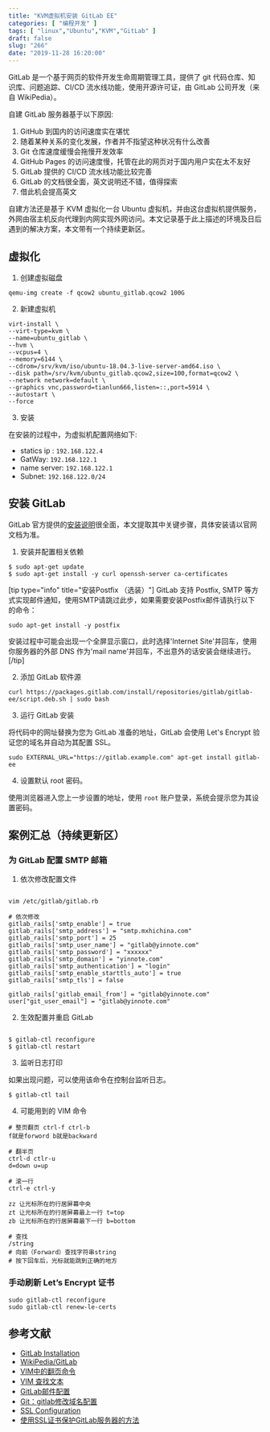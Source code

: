 ```yaml
---
title: "KVM虚拟机安装 GitLab EE"
categories: [ "编程开发" ]
tags: [ "linux","Ubuntu","KVM","GitLab" ]
draft: false
slug: "266"
date: "2019-11-28 16:20:00"
---
```


GitLab 是一个基于网页的软件开发生命周期管理工具，提供了 git 代码仓库、知识库、问题追踪、CI/CD 流水线功能，使用开源许可证，由 GitLab 公司开发（来自 WikiPedia）。

自建 GitLab 服务器基于以下原因:

1. GitHub 到国内的访问速度实在堪忧
2. 随着某种关系的变化发展，作者并不指望这种状况有什么改善
3. Git 仓库速度缓慢会拖慢开发效率
4. GitHub Pages 的访问速度慢，托管在此的网页对于国内用户实在太不友好
5. GitLab 提供的 CI/CD 流水线功能比较完善
6. GitLab 的文档很全面，英文说明还不错，值得探索
7. 借此机会提高英文

自建方法还是基于 KVM 虚拟化一台 Ubuntu 虚拟机，并由这台虚拟机提供服务，外网由宿主机反向代理到内网实现外网访问。本文记录基于此上描述的环境及日后遇到的解决方案，本文带有一个持续更新区。

## 虚拟化

1. 创建虚拟磁盘
```
qemu-img create -f qcow2 ubuntu_gitlab.qcow2 100G
```

2. 新建虚拟机
```
virt-install \
--virt-type=kvm \
--name=ubuntu_gitlab \
--hvm \
--vcpus=4 \
--memory=6144 \
--cdrom=/srv/kvm/iso/ubuntu-18.04.3-live-server-amd64.iso \
--disk path=/srv/kvm/ubuntu_gitlab.qcow2,size=100,format=qcow2 \
--network network=default \
--graphics vnc,password=tianlun666,listen=::,port=5914 \
--autostart \
--force

```

3. 安装

在安装的过程中，为虚拟机配置网络如下:

 - statics ip : `192.168.122.4`
 - GatWay: `192.168.122.1`
 - name server: `192.168.122.1`
 - Subnet: `192.168.122.0/24`

## 安装 GitLab

GitLab 官方提供的[安装说明](https://about.gitlab.com/install/)很全面，本文提取其中关键步骤，具体安装请以官网文档为准。

1. 安装并配置相关依赖

```
$ sudo apt-get update
$ sudo apt-get install -y curl openssh-server ca-certificates   

```

[tip type="info" title="安装Postfix （选装）"]
GitLab 支持 Postfix, SMTP 等方式实现邮件通知，使用SMTP请跳过此步，如果需要安装Postfix邮件请执行以下的命令：

```
sudo apt-get install -y postfix   
```
安装过程中可能会出现一个全屏显示窗口，此时选择'Internet Site'并回车，使用你服务器的外部 DNS 作为'mail name'并回车，不出意外的话安装会继续进行。
[/tip]

2. 添加 GitLab 软件源

```
curl https://packages.gitlab.com/install/repositories/gitlab/gitlab-ee/script.deb.sh | sudo bash
```

3. 运行 GitLab 安装

将代码中的网址替换为您为 GitLab 准备的地址，GitLab 会使用 Let's Encrypt 验证您的域名并自动为其配置 SSL。

```
sudo EXTERNAL_URL="https://gitlab.example.com" apt-get install gitlab-ee   
```

4. 设置默认 root 密码。

使用浏览器进入您上一步设置的地址，使用 `root` 账户登录，系统会提示您为其设置密码。

## 案例汇总（持续更新区）

### 为 GitLab 配置 SMTP 邮箱

1. 依次修改配置文件

```

vim /etc/gitlab/gitlab.rb

# 依次修改
gitlab_rails['smtp_enable'] = true
gitlab_rails['smtp_address'] = "smtp.mxhichina.com"
gitlab_rails['smtp_port'] = 25
gitlab_rails['smtp_user_name'] = "gitlab@yinnote.com"
gitlab_rails['smtp_password'] = "xxxxxx"
gitlab_rails['smtp_domain'] = "yinnote.com"
gitlab_rails['smtp_authentication'] = "login"
gitlab_rails['smtp_enable_starttls_auto'] = true
gitlab_rails['smtp_tls'] = false

gitlab_rails['gitlab_email_from'] = "gitlab@yinnote.com"
user["git_user_email"] = "gitlab@yinnote.com"

```

2. 生效配置并重启 GitLab

```

$ gitlab-ctl reconfigure
$ gitlab-ctl restart

```

3. 监听日志打印

如果出现问题，可以使用该命令在控制台监听日志。

```
$ gitlab-ctl tail
```

4. 可能用到的 VIM 命令

```
# 整页翻页 ctrl-f ctrl-b
f就是forword b就是backward

# 翻半页
ctrl-d ctlr-u
d=down u=up

# 滚一行
ctrl-e ctrl-y

zz 让光标所在的行居屏幕中央
zt 让光标所在的行居屏幕最上一行 t=top
zb 让光标所在的行居屏幕最下一行 b=bottom

# 查找
/string
# 向前（Forward）查找字符串string
# 按下回车后，光标就能跳到正确的地方

```

### 手动刷新 Let’s Encrypt 证书

```
sudo gitlab-ctl reconfigure
sudo gitlab-ctl renew-le-certs
```

## 参考文献

 - [GitLab Installation](https://about.gitlab.com/install/)
 - [WikiPedia/GitLab](https://en.wikipedia.org/wiki/GitLab)
 - [VIM中的翻页命令](https://blog.csdn.net/nyist327/article/details/48625385)
 - [VIM 查找文本](https://blog.csdn.net/hitustc/article/details/5585101)
 - [GitLab邮件配置](https://www.jianshu.com/p/b91d2e676cba)
 - [Git：gitlab修改域名配置](https://blog.csdn.net/qq_36937234/article/details/89381857)
 - [SSL Configuration](https://docs.gitlab.com/omnibus/settings/ssl.html)
 - [使用SSL证书保护GitLab服务器的方法](https://ywnz.com/linuxyffq/3961.html)

